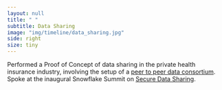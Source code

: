 ```yaml
---
layout: null
title: " "
subtitle: Data Sharing
image: "img/timeline/data_sharing.jpg"
side: right
size: tiny
---
```

Performed a Proof of Concept of data sharing in the private health insurance industry, involving the setup of a [peer to peer data consortium](https://github.com/jamesweakley/snowflake-data-consortium). Spoke at the inaugural Snowflake Summit on [Secure Data Sharing](https://www.snowflake.com/summit-agenda-secure-data-sharing/).
